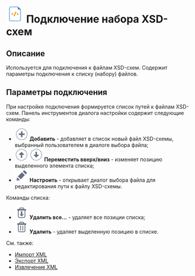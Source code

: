 # ![](../../../media/app/icons/vendors/xsdfilesconnection.svg) Подключение набора XSD-схем

## Описание

Используется для подключения к файлам XSD-схем. Содержит параметры подключения к списку (набору) файлов.

## Параметры подключения

При настройке подключения формируется список путей к файлам XSD-схем. Панель инструментов диалога настройки содержит следующие команды:

* ![](../../../media/beginning/scenario/toolbar_18-04.svg) **Добавить** - добавляет в список новый файл XSD-схемы, выбранный пользователем в диалоге выбора файла;
* ![](../../../media/app/icons/toolbar_18/top.svg) ![](../../../media/app/icons/toolbar_18/down.svg) **Переместить вверх/вниз** - изменяет позицию выделенного элемента списка;
* ![](../../../media/beginning/scenario/toolbar_18-05.svg) **Настроить** - открывает диалог выбора файла для редактирования пути к файлу XSD-схемы.

Команды списка:

* ![](../../../media/app/icons/toolbar_18/toolbar_18_127.svg) **Удалить все...** - удаляет все позиции списка;
* ![](../../../media/beginning/scenario/toolbar_18-06.svg) **Удалить** - удаляет выделенную позицию в списке.

См. также:

* [Импорт XML](../../import/xml.md)
* [Экспорт XML](../../export/xml.md)
* [Извлечение XML](../../../processors/integration/extracting_xml.md)

